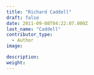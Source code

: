 ```yaml
---
title: "Richard Caddell"
draft: false
date: 2011-09-08T04:22:07.000Z
last_name: "Caddell"
contributor_type:
  - Author
image:

description:
weight:
---
```



